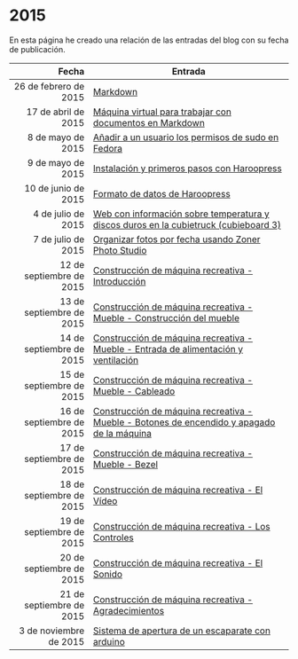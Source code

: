 # 2015

En esta página he creado una relación de las entradas del blog con su fecha de publicación.

| Fecha  | Entrada |
| --: | -- |
| 26 de febrero de 2015 | [Markdown](../2015/markdown.md) |
| 17 de abril de 2015 | [Máquina virtual para trabajar con documentos en Markdown](../2015/maquina_virtual_para_trabajar_con_documentos_en_markdown.md) |
| 8 de mayo de 2015 | [Añadir a un usuario los permisos de sudo en Fedora](../2015/anadir_a_un_usuario_los_permisos_de_sudo_en_fedora.md) |
| 9 de mayo de 2015 | [Instalación y primeros pasos con Haroopress](../2015/instalacion_y_primeros_pasos_con_haroopress.md) |
| 10 de junio de 2015 | [Formato de datos de Haroopress](../2015/formato_de_datos_de_haroopress.md) |
| 4 de julio de 2015 | [Web con información sobre temperatura y discos duros en la cubietruck (cubieboard 3)](../2015/web_con_informacion_sobre_temperatura_y_discos_duros_en_la_cubietruck_cubieboard_3.md) |
| 7 de julio de 2015 | [Organizar fotos por fecha usando Zoner Photo Studio](../2015\organizar_fotos_por_fecha_usando_zoner_photo_studio.md) |
| 12 de septiembre de 2015 | [Construcción de máquina recreativa - Introducción](../2015\construccion_de_maquina_recreativa_-_introduccion.md) |
| 13 de septiembre de 2015 | [Construcción de máquina recreativa - Mueble - Construcción del mueble](../2015\construccion_de_maquina_recreativa_-_mueble_-_construccion_del_mueble.md) |
| 14 de septiembre de 2015 | [Construcción de máquina recreativa - Mueble - Entrada de alimentación y ventilación](../2015\construccion_de_maquina_recreativa_-_mueble_-_entrada_de_alimentacion_y_ventilacion.md) |
| 15 de septiembre de 2015 | [Construcción de máquina recreativa - Mueble - Cableado](../2015\construccion_de_maquina_recreativa_-_mueble_-_cableado.md) |
| 16 de septiembre de 2015 | [Construcción de máquina recreativa - Mueble - Botones de encendido y apagado de la máquina](../2015\construccion_de_maquina_recreativa_-_mueble_-_botones_de_encendido_y_apagado_de_la_maquina.md) |
| 17 de septiembre de 2015 | [Construcción de máquina recreativa - Mueble - Bezel](../2015\construccion_de_maquina_recreativa_-_mueble_-_bezel.md) |
| 18 de septiembre de 2015 | [Construcción de máquina recreativa - El Vídeo](../2015\construccion_de_maquina_recreativa_-_el_video.md) |
| 19 de septiembre de 2015 | [Construcción de máquina recreativa - Los Controles](../2015\construccion_de_maquina_recreativa_-_los_controles.md) |
| 20 de septiembre de 2015 | [Construcción de máquina recreativa - El Sonido](../2015\construccion_de_maquina_recreativa_-_el_sonido.md) |
| 21 de septiembre de 2015 | [Construcción de máquina recreativa - Agradecimientos](../2015\construccion_de_maquina_recreativa_-_agradecimientos.md) |
| 3 de noviembre de 2015 | [Sistema de apertura de un escaparate con arduino](../2015\sistema_de_apertura_de_un_escaparate_con_arduino.md) |



